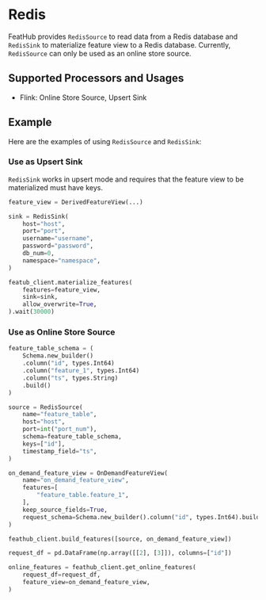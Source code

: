 # Redis

FeatHub provides `RedisSource` to read data from a Redis database and
`RedisSink` to materialize feature view to a Redis database. Currently,
`RedisSource` can only be used as an online store source.

## Supported Processors and Usages

- Flink: Online Store Source, Upsert Sink

## Example

Here are the examples of using `RedisSource` and `RedisSink`:

### Use as Upsert Sink

 `RedisSink` works in upsert mode and requires that the feature view to be
 materialized must have keys.

```python
feature_view = DerivedFeatureView(...)

sink = RedisSink(
    host="host",
    port="port",
    username="username",
    password="password",
    db_num=0,
    namespace="namespace",
)

featub_client.materialize_features(
    features=feature_view,
    sink=sink,
    allow_overwrite=True,
).wait(30000)
```

### Use as Online Store Source

```python
feature_table_schema = (
    Schema.new_builder()
    .column("id", types.Int64)
    .column("feature_1", types.Int64)
    .column("ts", types.String)
    .build()
)

source = RedisSource(
    name="feature_table",
    host="host",
    port=int("port_num"),
    schema=feature_table_schema,
    keys=["id"],
    timestamp_field="ts",
)

on_demand_feature_view = OnDemandFeatureView(
    name="on_demand_feature_view",
    features=[
        "feature_table.feature_1",
    ],
    keep_source_fields=True,
    request_schema=Schema.new_builder().column("id", types.Int64).build(),
)

feathub_client.build_features([source, on_demand_feature_view])

request_df = pd.DataFrame(np.array([[2], [3]]), columns=["id"])

online_features = feathub_client.get_online_features(
    request_df=request_df,
    feature_view=on_demand_feature_view,
)
```

